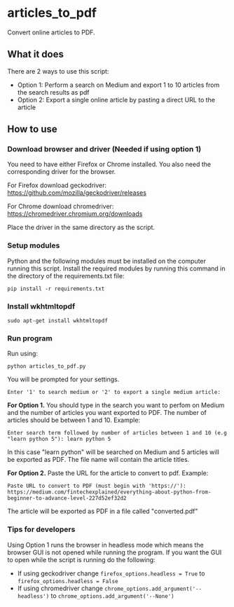 # articles_to_pdf

Convert online articles to PDF.

## What it does

There are 2 ways to use this script:

- Option 1: Perform a search on Medium and export 1 to 10 articles from the search results as pdf
- Option 2: Export a single online article by pasting a direct URL to the article

## How to use

### Download browser and driver (Needed if using option 1)
You need to have either Firefox or Chrome installed. You also need the corresponding driver for the browser.

For Firefox download geckodriver:
https://github.com/mozilla/geckodriver/releases

For Chrome download chromedriver:
https://chromedriver.chromium.org/downloads

Place the driver in the same directory as the script.

### Setup modules

Python and the following modules must be installed on the computer running this script.
Install the required modules by running this command in the directory of the requirements.txt file:
```
pip install -r requirements.txt
```

### Install wkhtmltopdf
```
sudo apt-get install wkhtmltopdf
```

### Run program

Run using:
```
python articles_to_pdf.py
```

You will be prompted for your settings.
```
Enter '1' to search medium or '2' to export a single medium article: 
```

**For Option 1.** You should type in the search you want to perfom on Medium and the number of articles you want exported to PDF. The number of articles should be between 1 and 10. Example:
```
Enter search term followed by number of articles between 1 and 10 (e.g "learn python 5"): learn python 5
```
In this case "learn python" will be searched on Medium and 5 articles will be exported as PDF. The file name will contain the article titles.

**For Option 2.** Paste the URL for the article to convert to pdf. Example:
```
Paste URL to convert to PDF (must begin with 'https://'): https://medium.com/fintechexplained/everything-about-python-from-beginner-to-advance-level-227d52ef32d2
```
The article will be exported as PDF in a file called "converted.pdf"

### Tips for developers

Using Option 1 runs the browser in headless mode which means the browser GUI is not opened while running the program.
If you want the GUI to open while the script is running do the following:
- If using geckodriver change `firefox_options.headless = True` to `firefox_options.headless = False`
- If using chromedriver change `chrome_options.add_argument('--headless')` to `chrome_options.add_argument('--None')`